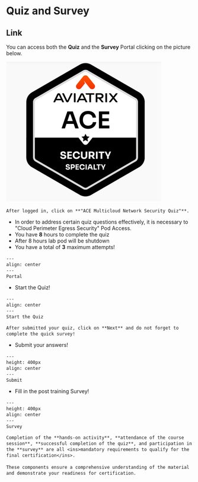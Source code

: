 # Quiz and Survey

## Link
You can access both the **Quiz** and the **Survey** Portal clicking on the picture below. 

<a href="https://ace.aviatrix.com/ace-security-quiz" target="_blank">

![My image](images/quiz.png)

</a>

```{important}
After logged in, click on **"ACE Multicloud Network Security Quiz"**.
```

- In order to address certain quiz questions effectively, it is necessary to  "Cloud Perimeter Egress Security" Pod Access.
- You have **8** hours to complete the quiz
- After 8 hours lab pod will be shutdown
- You have a total of **3** maximum attempts!

```{figure} images/survey.png
---
align: center
---
Portal
```



- Start the Quiz!

```{figure} images/quiz-1.png
---
align: center
---
Start the Quiz
```

```{important}
After submitted your quiz, click on **Next** and do not forget to complete the quick survey!
```

- Submit your answers!
  
```{figure} images/quiz-2.png
---
height: 400px
align: center
---
Submit
```

- Fill in the post training Survey!

```{figure} images/quiz-3.png
---
height: 400px
align: center
---
Survey
```

```{important}
Completion of the **hands-on activity**, **attendance of the course session**, **successful completion of the quiz**, and participation in the **survey** are all <ins>mandatory requirements to qualify for the final certification</ins>. 

These components ensure a comprehensive understanding of the material and demonstrate your readiness for certification.
```